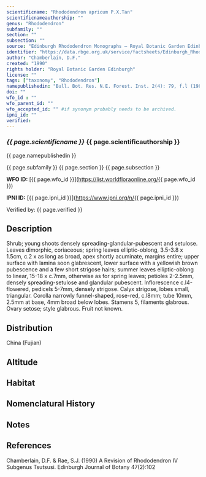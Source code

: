 ```yaml
---
scientificname: "Rhododendron apricum P.X.Tan"
scientificnameauthorship: ""
genus: "Rhododendron"
subfamily: ""
section: ""
subsection: ""
source: "Edinburgh Rhododendron Monographs – Royal Botanic Garden Edinburgh"
identifier: "https://data.rbge.org.uk/service/factsheets/Edinburgh_Rhododendron_Monographs.xhtml"
author: "Chamberlain, D.F."
created: "1990"
rights holder: "Royal Botanic Garden Edinburgh"
license: ""
tags: ["taxonomy", "Rhododendron"]
namepublishedin: "Bull. Bot. Res. N.E. Forest. Inst. 2(4): 79, f.l (1982)"
doi: ""
wfo_id : ""
wfo_parent_id: ""
wfo_accepted_id: "" #if synonym probably needs to be archived.                      
ipni_id: ""
verified:
---
```

### _{{ page.scientificname }}_ {{ page.scientificauthorship }}
 {{ page.namepublishedin }}

{{ page.subfamily }} {{ page.section }} {{ page.subsection }}

**WFO ID:** [{{ page.wfo_id }}](https://list.worldfloraonline.org/{{ page.wfo_id }})

**IPNI ID:** [{{ page.ipni_id }}](https://www.ipni.org/n/{{ page.ipni_id }})

Verified by: {{ page.verified }}



## Description
Shrub; young shoots densely spreading-glandular-pubescent and setulose. Leaves dimorphic, coriaceous; spring leaves elliptic-oblong, 3.5-3.8 x 1.5cm, c.2 x as long as broad, apex shortly acuminate, margins entire; upper surface with lamina soon glabrescent, lower surface with a yellowish brown pubescence and a few short strigose hairs; summer leaves elliptic-oblong to linear, 15-18 x c.7mm, otherwise as for spring leaves; petioles 2-2.5mm, densely spreading-setulose and glandular pubescent. Inflorescence c.I4-flowered, pedicels 5-7mm, densely strigose. Calyx strigose, lobes small, triangular. Corolla narrowly funnel-shaped, rose-red, c.l8mm; tube 10mm, 2.5mm at base, 4mm broad below lobes. Stamens 5, filaments glabrous. Ovary setose; style glabrous. Fruit not known.

## Distribution
China (Fujian)

## Altitude


## Habitat


## Nomenclatural History

                       
## Notes


## References

Chamberlain, D.F. & Rae, S.J. (1990) A Revision of Rhododendron IV Subgenus Tsutsusi. Edinburgh Journal of Botany 47(2):102
